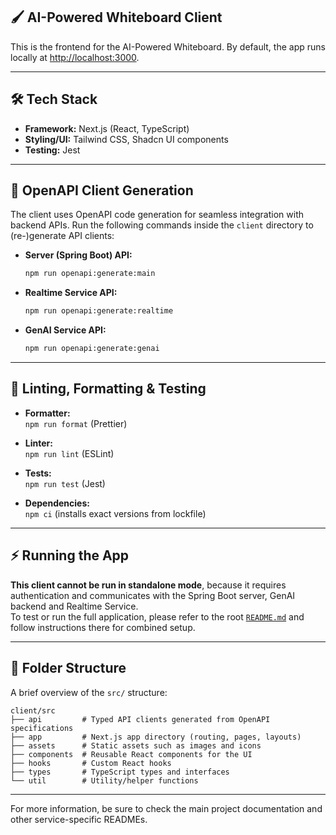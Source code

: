 ## 🖌️ AI-Powered Whiteboard Client

This is the frontend for the AI-Powered Whiteboard. By default, the app runs locally at [http://localhost:3000](http://localhost:3000).

---

## 🛠️ Tech Stack

- **Framework:** Next.js (React, TypeScript)
- **Styling/UI:** Tailwind CSS, Shadcn UI components
- **Testing:** Jest

---

## 🔄 OpenAPI Client Generation

The client uses OpenAPI code generation for seamless integration with backend APIs. Run the following commands inside the `client` directory to (re-)generate API clients:

- **Server (Spring Boot) API:**
  ```bash
  npm run openapi:generate:main
  ```

- **Realtime Service API:**
  ```bash
  npm run openapi:generate:realtime
  ```

- **GenAI Service API:**
  ```bash
  npm run openapi:generate:genai
  ```

---

## 🚨 Linting, Formatting & Testing

- **Formatter:**  
  `npm run format` (Prettier)

- **Linter:**  
  `npm run lint` (ESLint)

- **Tests:**  
  `npm run test` (Jest)

- **Dependencies:**  
  `npm ci` (installs exact versions from lockfile)

---

## ⚡️ Running the App

**This client cannot be run in standalone mode**, because it requires authentication and communicates with the Spring Boot server, GenAI backend and Realtime Service.  
To test or run the full application, please refer to the root [`README.md`](../README.md) and follow instructions there for combined setup.

---

## 📁 Folder Structure

A brief overview of the `src/` structure:

```text
client/src
├── api         # Typed API clients generated from OpenAPI specifications
├── app         # Next.js app directory (routing, pages, layouts)
├── assets      # Static assets such as images and icons
├── components  # Reusable React components for the UI
├── hooks       # Custom React hooks
├── types       # TypeScript types and interfaces
└── util        # Utility/helper functions
```

---

For more information, be sure to check the main project documentation and other service-specific READMEs.
